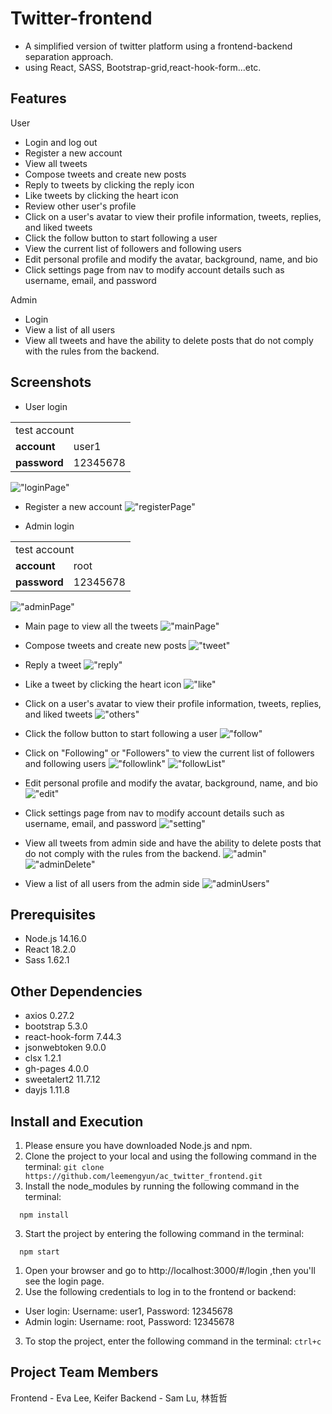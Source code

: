 # Twitter-frontend

- A simplified version of twitter platform using a frontend-backend separation approach.
- using React, SASS, Bootstrap-grid,react-hook-form...etc.

## Features

User

- Login and log out
- Register a new account
- View all tweets
- Compose tweets and create new posts
- Reply to tweets by clicking the reply icon
- Like tweets by clicking the heart icon
- Review other user's profile
- Click on a user's avatar to view their profile information, tweets, replies, and liked tweets
- Click the follow button to start following a user
- View the current list of followers and following users
- Edit personal profile and modify the avatar, background, name, and bio
- Click settings page from nav to modify account details such as username, email, and password

Admin

- Login
- View a list of all users
- View all tweets and have the ability to delete posts that do not comply with the rules from the backend.

## Screenshots

- User login
<table>
  <tr>
    <td colspan="2">test account </td>
  </tr>
   <tr>
    <td><b>account</b></td>
    <td>user1</td>
  </tr>
    <tr>
    <td><b>password</b></td>
    <td>12345678</td>
  </tr>
</table>

!["loginPage"](public/login.png)

- Register a new account
  !["registerPage"](public/register.png)

- Admin login
<table>
  <tr>
    <td colspan="2">test account </td>
  </tr>
   <tr>
    <td><b>account</b></td>
    <td>root</td>
  </tr>
    <tr>
    <td><b>password</b></td>
    <td>12345678</td>
  </tr>
</table>

!["adminPage"](public/admin.png)

- Main page to view all the tweets
  !["mainPage"](public/mainPage.png)

- Compose tweets and create new posts
  !["tweet"](public/推文.png)

- Reply a tweet
  !["reply"](public/回覆.png)

- Like a tweet by clicking the heart icon
  !["like"](public/喜歡.png)

- Click on a user's avatar to view their profile information, tweets, replies, and liked tweets
  !["others"](public/其他用戶.png)

- Click the follow button to start following a user
  !["follow"](public/跟隨.png)

- Click on "Following" or "Followers" to view the current list of followers and following users
  !["followlink"](public/追隨名單.png)
  !["followList"](public/跟隨列表.png)

- Edit personal profile and modify the avatar, background, name, and bio
  !["edit"](public/edirProfile.png)

- Click settings page from nav to modify account details such as username, email, and password
  !["setting"](public/settingPage.png)

- View all tweets from admin side and have the ability to delete posts that do not comply with the rules from the backend.
  !["admin"](public/後台.png)
  !["adminDelete"](public/後台刪除推文.png)

- View a list of all users from the admin side
  !["adminUsers"](public/後台使用者列表.png)

## Prerequisites

- Node.js 14.16.0
- React 18.2.0
- Sass 1.62.1

## Other Dependencies

- axios 0.27.2
- bootstrap 5.3.0
- react-hook-form 7.44.3
- jsonwebtoken 9.0.0
- clsx 1.2.1
- gh-pages 4.0.0
- sweetalert2 11.7.12
- dayjs 1.11.8

## Install and Execution

1. Please ensure you have downloaded Node.js and npm.
2. Clone the project to your local and using the following command in the terminal:
   `git clone https://github.com/leemengyun/ac_twitter_frontend.git`
3. Install the node_modules by running the following command in the terminal:

```
  npm install
```

3. Start the project by entering the following command in the terminal:

```
  npm start
```

1. Open your browser and go to http://localhost:3000/#/login ,then you'll see the login page.
2. Use the following credentials to log in to the frontend or backend:

- User login: Username: user1, Password: 12345678
- Admin login: Username: root, Password: 12345678

3. To stop the project, enter the following command in the terminal:
   `ctrl+c`

## Project Team Members

Frontend - Eva Lee, Keifer
Backend - Sam Lu, 林哲哲
